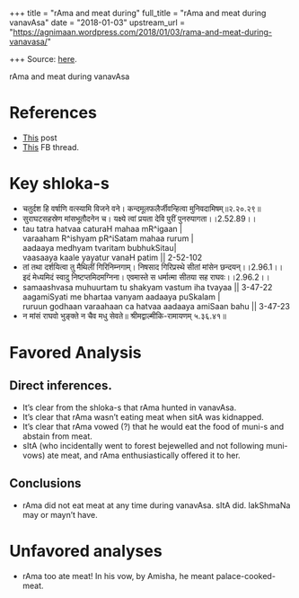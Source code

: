 +++
title = "rAma and meat during"
full_title = "rAma and meat during vanavAsa"
date = "2018-01-03"
upstream_url = "https://agnimaan.wordpress.com/2018/01/03/rama-and-meat-during-vanavasa/"

+++
Source: [here](https://agnimaan.wordpress.com/2018/01/03/rama-and-meat-during-vanavasa/).

rAma and meat during vanavAsa

# References

-   [This](https://perichandra.wordpress.com/2010/01/08/meat-eating-in-valmiki-ramayana/)
    post
-   [This](https://www.facebook.com/vedabhakta/posts/2020010128246074?comment_id=2027032517543835)
    FB thread.

# Key shloka-s

-   चतुर्दश हि वर्षाणि वत्स्यामि विजने वने। कन्दमूलफलैर्जीवन्हित्वा
    मुनिवदामिषम्॥२.२०.२९॥
-   सुराघटसहस्रेण मांसभूतौदनेन च। यक्ष्ये त्वां प्रयता देवि पुरीं
    पुनरुपागता।।2.52.89।।
-   tau tatra hatvaa caturaH mahaa mR^igaan \|  
    varaaham R^ishyam pR^iSatam mahaa rurum \|  
    aadaaya medhyam tvaritam bubhukSitau\|  
    vaasaaya kaale yayatur vanaH patim \|\| 2-52-102
-   तां तथा दर्शयित्वा तु मैथिलीं गिरिनिम्नगाम्। निषसाद गिरिप्रस्थे
    सीतां मांसेन छन्दयन्।।2.96.1।। इदं मेध्यमिदं स्वादु
    निष्टप्तमिदमग्निना। एवमास्ते स धर्मात्मा सीतया सह राघवः।।2.96.2।।
-   samaashvasa muhuurtam tu shakyam vastum iha tvayaa \|\| 3-47-22  
    aagamiSyati me bhartaa vanyam aadaaya puSkalam \|  
    ruruun godhaan varaahaan ca hatvaa aadaaya amiSaan bahu \|\| 3-47-23
-   न मांसं राघवो भुङ्क्ते न चैव मधु सेवते॥ श्रीमद्वाल्मीकि-रामायणम्
    ५.३६.४१॥

# Favored Analysis

## Direct inferences.

-   It’s clear from the shloka-s that rAma hunted in vanavAsa.
-   It’s clear that rAma wasn’t eating meat when sitA was kidnapped.
-   It’s clear that rAma vowed (?) that he would eat the food of muni-s
    and abstain from meat.
-   sItA (who incidentally went to forest bejewelled and not following
    muni-vows) ate meat, and rAma enthusiastically offered it to her.

## Conclusions

-   rAma did not eat meat at any time during vanavAsa. sItA did.
    lakShmaNa may or mayn’t have.

# Unfavored analyses

-   rAma too ate meat! In his vow, by Amisha, he meant
    palace-cooked-meat.



